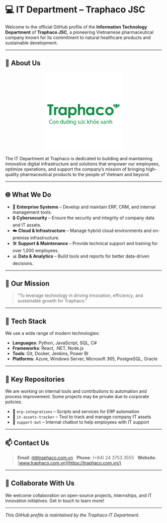 # 💻 IT Department – Traphaco JSC

Welcome to the official GitHub profile of the **Information Technology Department** of **Traphaco JSC**, a pioneering Vietnamese pharmaceutical company known for its commitment to natural healthcare products and sustainable development.

---

## 🏢 About Us
<div align="center">
  <img src="./resource/CONG-TY-CO-PHAN-TRAPHACO-01.png" alt="Traphaco IT Logo" width="250" height="250"/>
</div>

The IT Department at Traphaco is dedicated to building and maintaining innovative digital infrastructure and solutions that empower our employees, optimize operations, and support the company’s mission of bringing high-quality pharmaceutical products to the people of Vietnam and beyond.

---

## 🌐 What We Do

- 💼 **Enterprise Systems** – Develop and maintain ERP, CRM, and internal management tools.
- 🔒 **Cybersecurity** – Ensure the security and integrity of company data and IT assets.
- ☁️ **Cloud & Infrastructure** – Manage hybrid cloud environments and on-premise infrastructure.
- 🛠️ **Support & Maintenance** – Provide technical support and training for over 1,000 employees.
- 📊 **Data & Analytics** – Build tools and reports for better data-driven decisions.

---

## 🚀 Our Mission

> "To leverage technology in driving innovation, efficiency, and sustainable growth for Traphaco."

---

## 🧠 Tech Stack

We use a wide range of modern technologies:

- **Languages**: Python, JavaScript, SQL, C#
- **Frameworks**: React, .NET, Node.js
- **Tools**: Git, Docker, Jenkins, Power BI
- **Platforms**: Azure, Windows Server, Microsoft 365, PostgreSQL, Oracle

---

## 📂 Key Repositories

We are working on internal tools and contributions to automation and process improvement. Some projects may be private due to corporate policies.

- 📁 `erp-integrations` – Scripts and services for ERP automation
- 📁 `it-assets-tracker` – Tool to track and manage company IT assets
- 📁 `support-bot` – Internal chatbot to help employees with IT support

---

## 📫 Contact Us

> **Email**: it@traphaco.com.vn  
> **Phone**: (+84) 24 3753 3555  
> **Website**: [www.traphaco.com.vn](https://traphaco.com.vn/)

---

## 🤝 Collaborate With Us

We welcome collaboration on open-source projects, internships, and IT innovation initiatives. Get in touch to learn more!

---

_This GitHub profile is maintained by the Traphaco IT Department._